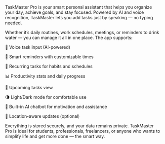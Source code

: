 TaskMaster Pro is your smart personal assistant that helps you organize your day, achieve goals, and stay focused. Powered by AI and voice recognition, TaskMaster lets you add tasks just by speaking — no typing needed.

Whether it’s daily routines, work schedules, meetings, or reminders to drink water — you can manage it all in one place. The app supports:

🎤 Voice task input (AI-powered)

🔔 Smart reminders with customizable times

🔁 Recurring tasks for habits and schedules

📊 Productivity stats and daily progress

📅 Upcoming tasks view

🌗 Light/Dark mode for comfortable use

🤖 Built-in AI chatbot for motivation and assistance

📍 Location-aware updates (optional)

Everything is stored securely, and your data remains private. TaskMaster Pro is ideal for students, professionals, freelancers, or anyone who wants to simplify life and get more done — the smart way.

